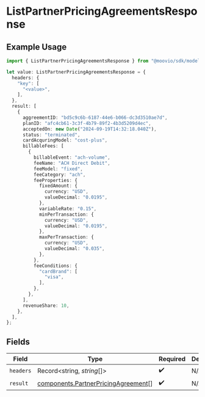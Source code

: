 # ListPartnerPricingAgreementsResponse

## Example Usage

```typescript
import { ListPartnerPricingAgreementsResponse } from "@moovio/sdk/models/operations";

let value: ListPartnerPricingAgreementsResponse = {
  headers: {
    "key": [
      "<value>",
    ],
  },
  result: [
    {
      aggreementID: "bd5c9c6b-6187-44e6-b066-dc3d3510ae7d",
      planID: "afc4cb61-3c3f-4b79-89f2-4b3d5209d4ec",
      acceptedOn: new Date("2024-09-19T14:32:18.040Z"),
      status: "terminated",
      cardAcquringModel: "cost-plus",
      billableFees: [
        {
          billableEvent: "ach-volume",
          feeName: "ACH Direct Debit",
          feeModel: "fixed",
          feeCategory: "ach",
          feeProperties: {
            fixedAmount: {
              currency: "USD",
              valueDecimal: "0.0195",
            },
            variableRate: "0.15",
            minPerTransaction: {
              currency: "USD",
              valueDecimal: "0.0195",
            },
            maxPerTransaction: {
              currency: "USD",
              valueDecimal: "0.035",
            },
          },
          feeConditions: {
            "cardBrand": [
              "visa",
            ],
          },
        },
      ],
      revenueShare: 10,
    },
  ],
};
```

## Fields

| Field                                                                                      | Type                                                                                       | Required                                                                                   | Description                                                                                |
| ------------------------------------------------------------------------------------------ | ------------------------------------------------------------------------------------------ | ------------------------------------------------------------------------------------------ | ------------------------------------------------------------------------------------------ |
| `headers`                                                                                  | Record<string, *string*[]>                                                                 | :heavy_check_mark:                                                                         | N/A                                                                                        |
| `result`                                                                                   | [components.PartnerPricingAgreement](../../models/components/partnerpricingagreement.md)[] | :heavy_check_mark:                                                                         | N/A                                                                                        |